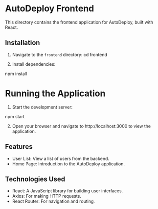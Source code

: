 # AutoDeploy Frontend

This directory contains the frontend application for AutoDeploy, built with React.

## Installation

1. Navigate to the `frontend` directory:
 cd frontend

2. Install dependencies:

npm install

# Running the Application

1. Start the development server:

npm start

2. Open your browser and navigate to http://localhost:3000 to view the application.

## Features
- User List: View a list of users from the backend.
- Home Page: Introduction to the AutoDeploy application.

## Technologies Used
- React: A JavaScript library for building user interfaces.
- Axios: For making HTTP requests.
- React Router: For navigation and routing.
